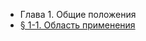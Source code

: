 * Глава 1. Общие положения
* [§ 1-1. Область применения](https://lalawland.github.io/europe/scandinavia/norway/taxes/incometax/art1-1)
